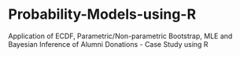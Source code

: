 # Probability-Models-using-R
Application of ECDF, Parametric/Non-parametric Bootstrap, MLE and Bayesian Inference of Alumni Donations - Case Study using R

